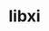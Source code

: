 ---
title: "libxi"
layout: cache
categories: [package, develop-2025-01-12]
meta: {"versions": ["1.7.10"], "compilers": ["gcc@=11.4.0", "oneapi@=2024.2.1"], "oss": ["ubuntu22.04"], "platforms": ["linux"], "targets": ["x86_64_v3"], "stacks": ["e4s", "e4s-oneapi", "root"], "num_specs": 3, "num_specs_by_stack": {"e4s": 2, "root": 3, "e4s-oneapi": 1}}
spec_details: [{"hash": "rimqs7d2z3i3kxefe4tw7zo6tb2fi6mj", "compiler": "gcc@=11.4.0", "versions": ["1.7.10"], "os": "ubuntu22.04", "platform": "linux", "target": "x86_64_v3", "variants": ["build_system=autotools"], "stacks": ["e4s", "root"], "size": "-", "tarball": "https://binaries.spack.io/develop-2025-01-12/build_cache/linux-ubuntu22.04-x86_64_v3/gcc-11.4.0/libxi-1.7.10/linux-ubuntu22.04-x86_64_v3-gcc-11.4.0-libxi-1.7.10-rimqs7d2z3i3kxefe4tw7zo6tb2fi6mj.spack"}, {"hash": "a7jz5qkhl2lptdlvpi5ykao6qpnhcij3", "compiler": "gcc@=11.4.0", "versions": ["1.7.10"], "os": "ubuntu22.04", "platform": "linux", "target": "x86_64_v3", "variants": ["build_system=autotools"], "stacks": ["e4s", "root"], "size": "-", "tarball": "https://binaries.spack.io/develop-2025-01-12/build_cache/linux-ubuntu22.04-x86_64_v3/gcc-11.4.0/libxi-1.7.10/linux-ubuntu22.04-x86_64_v3-gcc-11.4.0-libxi-1.7.10-a7jz5qkhl2lptdlvpi5ykao6qpnhcij3.spack"}, {"hash": "336blvugwrcdsl2ikqs3zcfrv4p4qyty", "compiler": "oneapi@=2024.2.1", "versions": ["1.7.10"], "os": "ubuntu22.04", "platform": "linux", "target": "x86_64_v3", "variants": ["build_system=autotools"], "stacks": ["e4s-oneapi", "root"], "size": "-", "tarball": "https://binaries.spack.io/develop-2025-01-12/build_cache/linux-ubuntu22.04-x86_64_v3/oneapi-2024.2.1/libxi-1.7.10/linux-ubuntu22.04-x86_64_v3-oneapi-2024.2.1-libxi-1.7.10-336blvugwrcdsl2ikqs3zcfrv4p4qyty.spack"}]
---